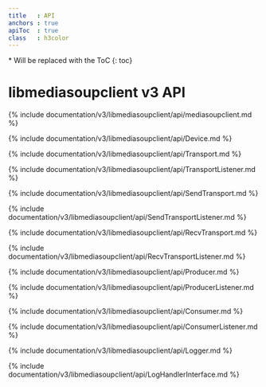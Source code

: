 ```yaml
---
title   : API
anchors : true
apiToc  : true
class   : h3color
---
```



<div markdown="1" class="api-toc-wrapper">
  * Will be replaced with the ToC
  {: toc}
</div>

<div markdown="1" class="api-toc-button">
</div>


# libmediasoupclient v3 API

{% include documentation/v3/libmediasoupclient/api/mediasoupclient.md %}

{% include documentation/v3/libmediasoupclient/api/Device.md %}

{% include documentation/v3/libmediasoupclient/api/Transport.md %}

{% include documentation/v3/libmediasoupclient/api/TransportListener.md %}

{% include documentation/v3/libmediasoupclient/api/SendTransport.md %}

{% include documentation/v3/libmediasoupclient/api/SendTransportListener.md %}

{% include documentation/v3/libmediasoupclient/api/RecvTransport.md %}

{% include documentation/v3/libmediasoupclient/api/RecvTransportListener.md %}

{% include documentation/v3/libmediasoupclient/api/Producer.md %}

{% include documentation/v3/libmediasoupclient/api/ProducerListener.md %}

{% include documentation/v3/libmediasoupclient/api/Consumer.md %}

{% include documentation/v3/libmediasoupclient/api/ConsumerListener.md %}

{% include documentation/v3/libmediasoupclient/api/Logger.md %}

{% include documentation/v3/libmediasoupclient/api/LogHandlerInterface.md %}

